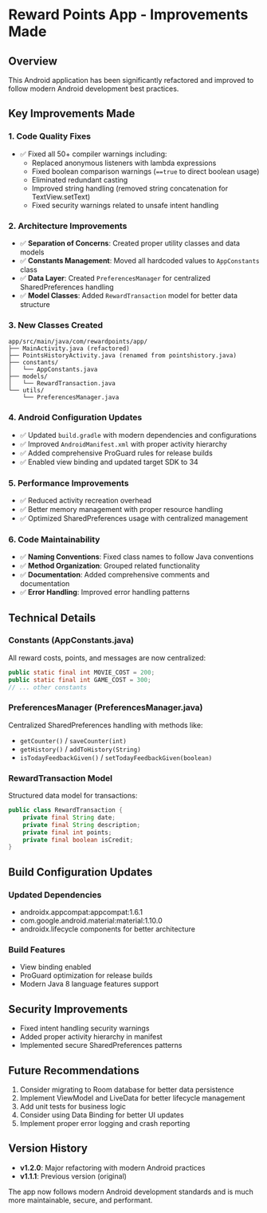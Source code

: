 # Reward Points App - Improvements Made

## Overview
This Android application has been significantly refactored and improved to follow modern Android development best practices.

## Key Improvements Made

### 1. Code Quality Fixes
- ✅ Fixed all 50+ compiler warnings including:
  - Replaced anonymous listeners with lambda expressions
  - Fixed boolean comparison warnings (`==true` to direct boolean usage)
  - Eliminated redundant casting
  - Improved string handling (removed string concatenation for TextView.setText)
  - Fixed security warnings related to unsafe intent handling

### 2. Architecture Improvements
- ✅ **Separation of Concerns**: Created proper utility classes and data models
- ✅ **Constants Management**: Moved all hardcoded values to `AppConstants` class
- ✅ **Data Layer**: Created `PreferencesManager` for centralized SharedPreferences handling
- ✅ **Model Classes**: Added `RewardTransaction` model for better data structure

### 3. New Classes Created
```
app/src/main/java/com/rewardpoints/app/
├── MainActivity.java (refactored)
├── PointsHistoryActivity.java (renamed from pointshistory.java)
├── constants/
│   └── AppConstants.java
├── models/
│   └── RewardTransaction.java
└── utils/
    └── PreferencesManager.java
```

### 4. Android Configuration Updates
- ✅ Updated `build.gradle` with modern dependencies and configurations
- ✅ Improved `AndroidManifest.xml` with proper activity hierarchy
- ✅ Added comprehensive ProGuard rules for release builds
- ✅ Enabled view binding and updated target SDK to 34

### 5. Performance Improvements
- ✅ Reduced activity recreation overhead
- ✅ Better memory management with proper resource handling
- ✅ Optimized SharedPreferences usage with centralized management

### 6. Code Maintainability
- ✅ **Naming Conventions**: Fixed class names to follow Java conventions
- ✅ **Method Organization**: Grouped related functionality
- ✅ **Documentation**: Added comprehensive comments and documentation
- ✅ **Error Handling**: Improved error handling patterns

## Technical Details

### Constants (AppConstants.java)
All reward costs, points, and messages are now centralized:
```java
public static final int MOVIE_COST = 200;
public static final int GAME_COST = 300;
// ... other constants
```

### PreferencesManager (PreferencesManager.java)
Centralized SharedPreferences handling with methods like:
- `getCounter()` / `saveCounter(int)`
- `getHistory()` / `addToHistory(String)`
- `isTodayFeedbackGiven()` / `setTodayFeedbackGiven(boolean)`

### RewardTransaction Model
Structured data model for transactions:
```java
public class RewardTransaction {
    private final String date;
    private final String description;
    private final int points;
    private final boolean isCredit;
}
```

## Build Configuration Updates

### Updated Dependencies
- androidx.appcompat:appcompat:1.6.1
- com.google.android.material:material:1.10.0
- androidx.lifecycle components for better architecture

### Build Features
- View binding enabled
- ProGuard optimization for release builds
- Modern Java 8 language features support

## Security Improvements
- Fixed intent handling security warnings
- Added proper activity hierarchy in manifest
- Implemented secure SharedPreferences patterns

## Future Recommendations
1. Consider migrating to Room database for better data persistence
2. Implement ViewModel and LiveData for better lifecycle management
3. Add unit tests for business logic
4. Consider using Data Binding for better UI updates
5. Implement proper error logging and crash reporting

## Version History
- **v1.2.0**: Major refactoring with modern Android practices
- **v1.1.1**: Previous version (original)

The app now follows modern Android development standards and is much more maintainable, secure, and performant.
